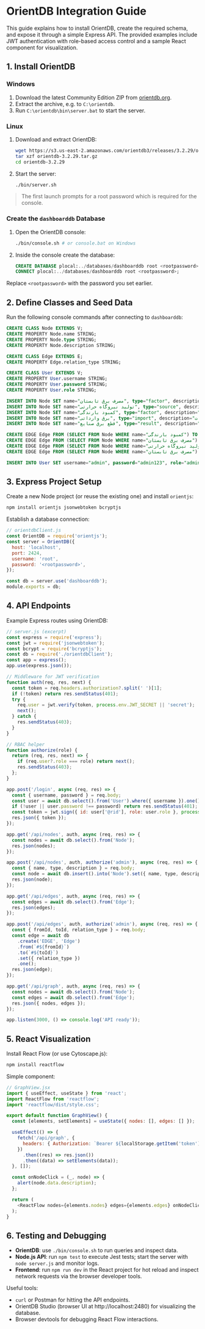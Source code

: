 # OrientDB Integration Guide

This guide explains how to install OrientDB, create the required schema, and expose it through a simple Express API. The provided examples include JWT authentication with role-based access control and a sample React component for visualization.

## 1. Install OrientDB

### Windows
1. Download the latest Community Edition ZIP from [orientdb.org](https://orientdb.org/download/).
2. Extract the archive, e.g. to `C:\orientdb`.
3. Run `C:\orientdb\bin\server.bat` to start the server.

### Linux
1. Download and extract OrientDB:
   ```bash
   wget https://s3.us-east-2.amazonaws.com/orientdb3/releases/3.2.29/orientdb-3.2.29.tar.gz
   tar xzf orientdb-3.2.29.tar.gz
   cd orientdb-3.2.29
   ```
2. Start the server:
   ```bash
   ./bin/server.sh
   ```

> The first launch prompts for a root password which is required for the console.

### Create the `dashboarddb` Database
1. Open the OrientDB console:
   ```bash
   ./bin/console.sh # or console.bat on Windows
   ```
2. Inside the console create the database:
   ```sql
   CREATE DATABASE plocal:../databases/dashboarddb root <rootpassword> "graph";
   CONNECT plocal:../databases/dashboarddb root <rootpassword>;
   ```
Replace `<rootpassword>` with the password you set earlier.

## 2. Define Classes and Seed Data
Run the following console commands after connecting to `dashboarddb`:
```sql
CREATE CLASS Node EXTENDS V;
CREATE PROPERTY Node.name STRING;
CREATE PROPERTY Node.type STRING;
CREATE PROPERTY Node.description STRING;

CREATE CLASS Edge EXTENDS E;
CREATE PROPERTY Edge.relation_type STRING;

CREATE CLASS User EXTENDS V;
CREATE PROPERTY User.username STRING;
CREATE PROPERTY User.password STRING;
CREATE PROPERTY User.role STRING;

INSERT INTO Node SET name="مصرف برق تابستان", type="factor", description="افزایش مصرف برق در تابستان";
INSERT INTO Node SET name="تولید نیروگاه حرارتی", type="source", description="تولید عمده برق کشور توسط نیروگاه‌های حرارتی";
INSERT INTO Node SET name="کمبود بارندگی", type="factor", description="کاهش تولید برق‌آبی به دلیل خشکسالی";
INSERT INTO Node SET name="برق وارداتی", type="import", description="جبران بخشی از کمبود برق از طریق واردات";
INSERT INTO Node SET name="قطع برق صنایع", type="result", description="در نتیجه ناترازی برق، برق صنایع قطع می‌شود";

CREATE EDGE Edge FROM (SELECT FROM Node WHERE name="کمبود بارندگی") TO (SELECT FROM Node WHERE name="تولید نیروگاه حرارتی") SET relation_type="افزایش فشار";
CREATE EDGE Edge FROM (SELECT FROM Node WHERE name="مصرف برق تابستان") TO (SELECT FROM Node WHERE name="کمبود بارندگی") SET relation_type="همزمانی";
CREATE EDGE Edge FROM (SELECT FROM Node WHERE name="تولید نیروگاه حرارتی") TO (SELECT FROM Node WHERE name="برق وارداتی") SET relation_type="نیاز به واردات";
CREATE EDGE Edge FROM (SELECT FROM Node WHERE name="مصرف برق تابستان") TO (SELECT FROM Node WHERE name="قطع برق صنایع") SET relation_type="علت مستقیم";

INSERT INTO User SET username="admin", password="admin123", role="admin";
```

## 3. Express Project Setup
Create a new Node project (or reuse the existing one) and install `orientjs`:
```bash
npm install orientjs jsonwebtoken bcryptjs
```
Establish a database connection:
```javascript
// orientdbClient.js
const OrientDB = require('orientjs');
const server = OrientDB({
  host: 'localhost',
  port: 2424,
  username: 'root',
  password: '<rootpassword>',
});

const db = server.use('dashboarddb');
module.exports = db;
```

## 4. API Endpoints
Example Express routes using OrientDB:
```javascript
// server.js (excerpt)
const express = require('express');
const jwt = require('jsonwebtoken');
const bcrypt = require('bcryptjs');
const db = require('./orientdbClient');
const app = express();
app.use(express.json());

// Middleware for JWT verification
function auth(req, res, next) {
  const token = req.headers.authorization?.split(' ')[1];
  if (!token) return res.sendStatus(401);
  try {
    req.user = jwt.verify(token, process.env.JWT_SECRET || 'secret');
    next();
  } catch {
    res.sendStatus(403);
  }
}

// RBAC helper
function authorize(role) {
  return (req, res, next) => {
    if (req.user?.role === role) return next();
    res.sendStatus(403);
  };
}

app.post('/login', async (req, res) => {
  const { username, password } = req.body;
  const user = await db.select().from('User').where({ username }).one();
  if (!user || user.password !== password) return res.sendStatus(401);
  const token = jwt.sign({ id: user['@rid'], role: user.role }, process.env.JWT_SECRET || 'secret');
  res.json({ token });
});

app.get('/api/nodes', auth, async (req, res) => {
  const nodes = await db.select().from('Node');
  res.json(nodes);
});

app.post('/api/nodes', auth, authorize('admin'), async (req, res) => {
  const { name, type, description } = req.body;
  const node = await db.insert().into('Node').set({ name, type, description }).one();
  res.json(node);
});

app.get('/api/edges', auth, async (req, res) => {
  const edges = await db.select().from('Edge');
  res.json(edges);
});

app.post('/api/edges', auth, authorize('admin'), async (req, res) => {
  const { fromId, toId, relation_type } = req.body;
  const edge = await db
    .create('EDGE', 'Edge')
    .from(`#${fromId}`)
    .to(`#${toId}`)
    .set({ relation_type })
    .one();
  res.json(edge);
});

app.get('/api/graph', auth, async (req, res) => {
  const nodes = await db.select().from('Node');
  const edges = await db.select().from('Edge');
  res.json({ nodes, edges });
});

app.listen(3000, () => console.log('API ready')); 
```

## 5. React Visualization
Install React Flow (or use Cytoscape.js):
```bash
npm install reactflow
```
Simple component:
```javascript
// GraphView.jsx
import { useEffect, useState } from 'react';
import ReactFlow from 'reactflow';
import 'reactflow/dist/style.css';

export default function GraphView() {
  const [elements, setElements] = useState({ nodes: [], edges: [] });

  useEffect(() => {
    fetch('/api/graph', {
      headers: { Authorization: `Bearer ${localStorage.getItem('token')}` },
    })
      .then((res) => res.json())
      .then((data) => setElements(data));
  }, []);

  const onNodeClick = (_, node) => {
    alert(node.data.description);
  };

  return (
    <ReactFlow nodes={elements.nodes} edges={elements.edges} onNodeClick={onNodeClick} />
  );
}
```

## 6. Testing and Debugging
- **OrientDB**: use `./bin/console.sh` to run queries and inspect data.
- **Node.js API**: run `npm test` to execute Jest tests; start the server with `node server.js` and monitor logs.
- **Frontend**: run `npm run dev` in the React project for hot reload and inspect network requests via the browser developer tools.

Useful tools:
- `curl` or Postman for hitting the API endpoints.
- OrientDB Studio (browser UI at http://localhost:2480) for visualizing the database.
- Browser devtools for debugging React Flow interactions.


